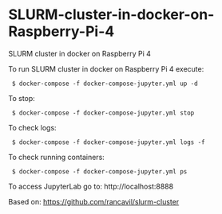 # SLURM-cluster-in-docker-on-Raspberry-Pi-4

SLURM cluster in docker on Raspberry Pi 4

To run SLURM cluster in docker on Raspberry Pi 4 execute:

     $ docker-compose -f docker-compose-jupyter.yml up -d

To stop:

     $ docker-compose -f docker-compose-jupyter.yml stop

To check logs:

     $ docker-compose -f docker-compose-jupyter.yml logs -f


To check running containers:

     $ docker-compose -f docker-compose-jupyter.yml ps

To access JupyterLab go to: http://localhost:8888

Based on: https://github.com/rancavil/slurm-cluster